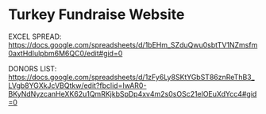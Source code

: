 # Turkey Fundraise Website
 
EXCEL SPREAD: https://docs.google.com/spreadsheets/d/1bEHm_SZduQwu0sbtTV1NZmsfm0axtHdIulpbm6M6QC0/edit#gid=0

DONORS LIST: https://docs.google.com/spreadsheets/d/1zFy6Ly8SKtYGbST86znReThB3_LVgb8YGXkJcVBQtkw/edit?fbclid=IwAR0-BKyNdNyzcanHeXK62u1QmRKjkbSpDp4xv4m2s0sOSc21elOEuXdYcc4#gid=0
